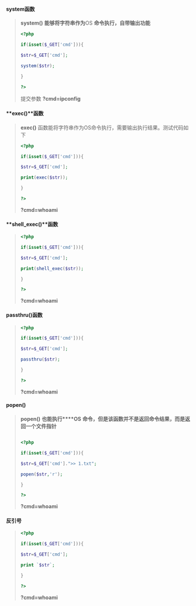 #### system函数

> **system()** **能够将字符串作为**OS **命令执行，自带输出功能**
>
> ```php
> <?php
> 
> if(isset($_GET['cmd'])){
> 
> $str=$_GET['cmd'];
> 
> system($str);
> 
> }
> 
> ?>
> ```
>
> 提交参数
> **?cmd=ipconfig**

#### **exec()**函数

> **exec()** 函数能将字符串作为OS命令执行，需要输出执行结果。测试代码如下
>
> ```php
> <?php
> 
> if(isset($_GET['cmd'])){
> 
> $str=$_GET['cmd'];
> 
> print(exec($str));
> 
> }
> 
> ?>
> ```
>
> **?cmd=whoami**

#### **shell_exec()**函数

> ```php
> <?php
> 
> if(isset($_GET['cmd'])){
> 
> $str=$_GET['cmd'];
> 
> print(shell_exec($str));
> 
> }
> 
> ?>
> ```
>
> **?cmd=whoami**

#### passthru()函数

> ```php
> <?php
> 
> if(isset($_GET['cmd'])){
> 
> $str=$_GET['cmd'];
> 
> passthru($str);
> 
> }
> 
> ?>
> ```
>
> **?cmd=whoami**

#### **popen()**

> **popen()** **也能执行****OS** **命令，但是该函数并不是返回命令结果，而是返回一个文件指针**
>
> ```php
> 
> <?php
> 
> if(isset($_GET['cmd'])){
> 
> $str=$_GET['cmd'].">> 1.txt";
> 
> popen($str,'r');
> 
> }
> 
> ?>
> ```
>
> **?cmd=whoami**

#### **反引号**

> ```php
> <?php
> 
> if(isset($_GET['cmd'])){
> 
> $str=$_GET['cmd'];
> 
> print `$str`;
> 
> }
> 
> ?>
> ```
>
> **?cmd=whoami**